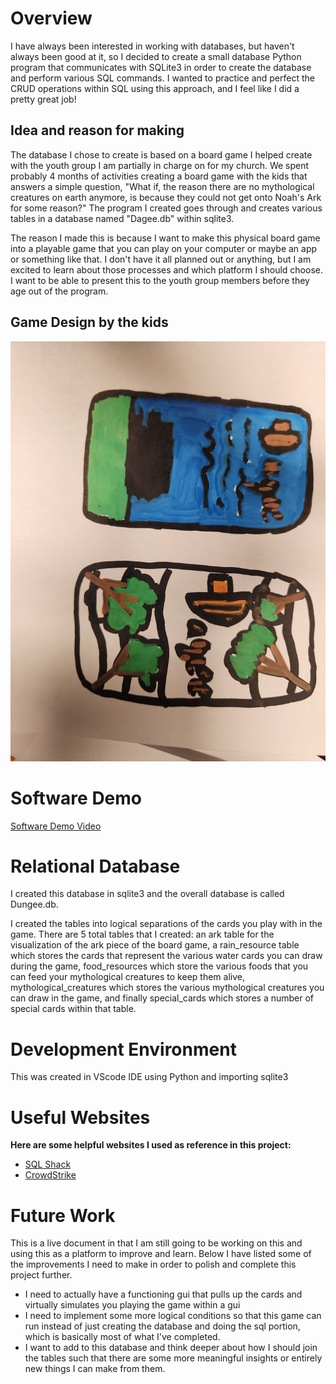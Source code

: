 # Overview



<p>I have always been interested in working with databases, but haven't always been good at it, so I decided to create a small database Python program that communicates with SQLite3 in order to create the database and perform various SQL commands. I wanted to practice and perfect the CRUD operations within SQL using this approach, and I feel like I did a pretty great job!</p>

## Idea and reason for making
<p>The database I chose to create is based on a board game I helped create with the youth group I am partially in charge on for my church. We spent probably 4 months of activities creating a board game with the kids that answers a simple question, "What if, the reason there are no mythological creatures on earth anymore, is because they could not get onto Noah's Ark for some reason?" The program I created goes through and creates various tables in a database named "Dagee.db" within sqlite3.</p>

<p>The reason I made this is because I want to make this physical board game into a playable game that you can play on your computer or maybe an app or something like that. I don't have it all planned out or anything, but I am excited to learn about those processes and which platform I should choose. I want to be able to present this to the youth group members before they age out of the program.</p>

## Game Design by the kids


![Game Designs](Dagee_pic_original.jpg "Dagee Game Design")

# Software Demo

[Software Demo Video](https://youtu.be/ReDdkR4q5H4)

# Relational Database

<p>I created this database in sqlite3 and the overall database is called Dungee.db.</p>

<p>I created the tables into logical separations of the cards you play with in the game. There are 5 total tables that I created: an ark table for the visualization of the ark piece of the board game, a rain_resource table which stores the cards that represent the various water cards you can draw during the game, food_resources which store the various foods that you can feed your mythological creatures to keep them alive, mythological_creatures which stores the various mythological creatures you can draw in the game, and finally special_cards which stores a number of special cards within that table.</p>

# Development Environment

<p>This was created in VScode IDE using Python and importing sqlite3</p>


# Useful Websites

**Here are some helpful websites I used as reference in this project:**

- [SQL Shack](https://www.sqlshack.com/crud-operations-in-sql-server/)
- [CrowdStrike](https://www.crowdstrike.com/cybersecurity-101/observability/crud/)

# Future Work

<p>This is a live document in that I am still going to be working on this and using this as a platform to improve and learn. Below I have listed some of the improvements I need to make in order to polish and complete this project further.</p>

- I need to actually have a functioning gui that pulls up the cards and virtually simulates you playing the game within a gui
- I need to implement some more logical conditions so that this game can run instead of just creating the database and doing the sql portion, which is basically most of what I've completed.
- I want to add to this database and think deeper about how I should join the tables such that there are some more meaningful insights or entirely new things I can make from them.